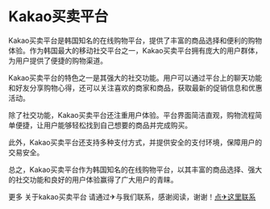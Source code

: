 # Kakao买卖平台

Kakao买卖平台是韩国知名的在线购物平台，提供了丰富的商品选择和便利的购物体验。作为韩国最大的移动社交平台之一，Kakao买卖平台拥有庞大的用户群体，为用户提供了便捷的购物渠道。

Kakao买卖平台的特色之一是其强大的社交功能。用户可以通过平台上的聊天功能和好友分享购物心得，还可以关注喜欢的商家和商品，获取最新的促销信息和优惠活动。

除了社交功能，Kakao买卖平台还注重用户体验。平台界面简洁直观，购物流程简单便捷，让用户能够轻松找到自己想要的商品并完成购买。

此外，Kakao买卖平台还支持多种支付方式，并提供安全的支付环境，保障用户的交易安全。

总之，Kakao买卖平台作为韩国知名的在线购物平台，以其丰富的商品选择、强大的社交功能和良好的用户体验赢得了广大用户的青睐。

更多 关于kakao买卖平台 请通过✈与我们联系，感谢阅读，谢谢！[点✈这里联系](https://a.k02.cc)